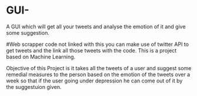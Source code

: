 # GUI-
A GUI which will get all your tweets and analyse the emotion of it and give some suggestion.

#Web scrapper code not linked with this you can make use of twitter API to get tweets and the link all those tweets with the code.
This is a project based on Machine Learning.

Objective of this Project is it takes all the tweets of a user and suggest some remedial measures to the person based on the emotion 
of the tweets over a week so that if the user going under depression he can come out of it by the suggestuion given.
